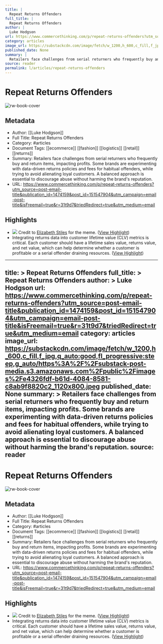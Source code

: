 ```yaml
---
title: |
  Repeat Returns Offenders
full_title: |
  Repeat Returns Offenders
author: |
  Luke Hodgson
url: https://www.commercethinking.com/p/repeat-returns-offenders?utm_source=post-email-title&publication_id=1474159&post_id=151547904&utm_campaign=email-post-title&isFreemail=true&r=31t9d7&triedRedirect=true&utm_medium=email
category: articles
image_url: https://substackcdn.com/image/fetch/w_1200,h_600,c_fill,f_jpg,q_auto:good,fl_progressive:steep,g_auto/https%3A%2F%2Fsubstack-post-media.s3.amazonaws.com%2Fpublic%2Fimages%2Fe4326fdf-b61d-4084-8581-c8ab9f8820c2_1120x800.jpeg
published_date: None
summary: |
  Retailers face challenges from serial returners who frequently buy and return items, impacting profits. Some brands are experimenting with data-driven returns policies and fees for habitual offenders, while trying to avoid alienating loyal customers. A balanced approach is essential to discourage abuse without harming the brand's reputation.
source: reader
permalink: l/articles/repeat-returns-offenders
---
```

# Repeat Returns Offenders

![rw-book-cover](https://substackcdn.com/image/fetch/w_1200,h_600,c_fill,f_jpg,q_auto:good,fl_progressive:steep,g_auto/https%3A%2F%2Fsubstack-post-media.s3.amazonaws.com%2Fpublic%2Fimages%2Fe4326fdf-b61d-4084-8581-c8ab9f8820c2_1120x800.jpeg)

## Metadata
- Author: [[Luke Hodgson]]
- Full Title: Repeat Returns Offenders
- Category: #articles
- Document Tags: [[ecommerce]] [[fashion]] [[logistics]] [[retail]] [[returns]] 
- Summary: Retailers face challenges from serial returners who frequently buy and return items, impacting profits. Some brands are experimenting with data-driven returns policies and fees for habitual offenders, while trying to avoid alienating loyal customers. A balanced approach is essential to discourage abuse without harming the brand's reputation.
- URL: https://www.commercethinking.com/p/repeat-returns-offenders?utm_source=post-email-title&publication_id=1474159&post_id=151547904&utm_campaign=email-post-title&isFreemail=true&r=31t9d7&triedRedirect=true&utm_medium=email

## Highlights
- [![](https://substackcdn.com/image/fetch/w_1456,c_limit,f_auto,q_auto:good,fl_progressive:steep/https%3A%2F%2Fsubstack-post-media.s3.amazonaws.com%2Fpublic%2Fimages%2F3dcd49bc-cb67-4366-a07e-dc2511ad8907_887x447.png)](https://substackcdn.com/image/fetch/f_auto,q_auto:good,fl_progressive:steep/https%3A%2F%2Fsubstack-post-media.s3.amazonaws.com%2Fpublic%2Fimages%2F3dcd49bc-cb67-4366-a07e-dc2511ad8907_887x447.png)
  Credit to [Elizabeth Stiles](https://www.instagram.com/elizabethstilesuk/) for the meme. ([View Highlight](https://read.readwise.io/read/01jgbm3t4c5p9nrkjrx17p4x2a))
- Integrating returns data into customer lifetime value (CLV) metrics is critical. Each customer should have a lifetime sales value, returns value, and net value, which can help determine whether a customer is profitable or a serial offender draining resources. ([View Highlight](https://read.readwise.io/read/01jgbm5zxspftaqw2fbh97v9de))


---
title: >
  Repeat Returns Offenders
full_title: >
  Repeat Returns Offenders
author: >
  Luke Hodgson
url: https://www.commercethinking.com/p/repeat-returns-offenders?utm_source=post-email-title&publication_id=1474159&post_id=151547904&utm_campaign=email-post-title&isFreemail=true&r=31t9d7&triedRedirect=true&utm_medium=email
category: articles
image_url: https://substackcdn.com/image/fetch/w_1200,h_600,c_fill,f_jpg,q_auto:good,fl_progressive:steep,g_auto/https%3A%2F%2Fsubstack-post-media.s3.amazonaws.com%2Fpublic%2Fimages%2Fe4326fdf-b61d-4084-8581-c8ab9f8820c2_1120x800.jpeg
published_date: None
summary: >
  Retailers face challenges from serial returners who frequently buy and return items, impacting profits. Some brands are experimenting with data-driven returns policies and fees for habitual offenders, while trying to avoid alienating loyal customers. A balanced approach is essential to discourage abuse without harming the brand's reputation.
source: reader
---
# Repeat Returns Offenders

![rw-book-cover](https://substackcdn.com/image/fetch/w_1200,h_600,c_fill,f_jpg,q_auto:good,fl_progressive:steep,g_auto/https%3A%2F%2Fsubstack-post-media.s3.amazonaws.com%2Fpublic%2Fimages%2Fe4326fdf-b61d-4084-8581-c8ab9f8820c2_1120x800.jpeg)

## Metadata
- Author: [[Luke Hodgson]]
- Full Title: Repeat Returns Offenders
- Category: #articles
- Document Tags: [[ecommerce]] [[fashion]] [[logistics]] [[retail]] [[returns]] 
- Summary: Retailers face challenges from serial returners who frequently buy and return items, impacting profits. Some brands are experimenting with data-driven returns policies and fees for habitual offenders, while trying to avoid alienating loyal customers. A balanced approach is essential to discourage abuse without harming the brand's reputation.
- URL: https://www.commercethinking.com/p/repeat-returns-offenders?utm_source=post-email-title&publication_id=1474159&post_id=151547904&utm_campaign=email-post-title&isFreemail=true&r=31t9d7&triedRedirect=true&utm_medium=email

## Highlights
- [![](https://substackcdn.com/image/fetch/w_1456,c_limit,f_auto,q_auto:good,fl_progressive:steep/https%3A%2F%2Fsubstack-post-media.s3.amazonaws.com%2Fpublic%2Fimages%2F3dcd49bc-cb67-4366-a07e-dc2511ad8907_887x447.png)](https://substackcdn.com/image/fetch/f_auto,q_auto:good,fl_progressive:steep/https%3A%2F%2Fsubstack-post-media.s3.amazonaws.com%2Fpublic%2Fimages%2F3dcd49bc-cb67-4366-a07e-dc2511ad8907_887x447.png)
  Credit to [Elizabeth Stiles](https://www.instagram.com/elizabethstilesuk/) for the meme. ([View Highlight](https://read.readwise.io/read/01jgbm3t4c5p9nrkjrx17p4x2a))
- Integrating returns data into customer lifetime value (CLV) metrics is critical. Each customer should have a lifetime sales value, returns value, and net value, which can help determine whether a customer is profitable or a serial offender draining resources. ([View Highlight](https://read.readwise.io/read/01jgbm5zxspftaqw2fbh97v9de))


